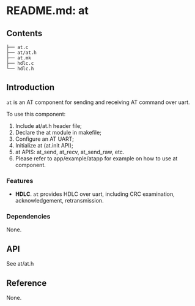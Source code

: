 # README.md: at

## Contents

```shell
├── at.c
├── at/at.h
├── at.mk
├── hdlc.c
└── hdlc.h
```

## Introduction

`at` is an AT component for sending and receiving AT command over uart.

To use this component:
1. Include at/at.h header file;
2. Declare the at module in makefile;
3. Configure an AT UART;
4. Initialize at (at.init API);
5. at APIS: at_send, at_recv, at_send_raw, etc.
6. Please refer to app/example/atapp for example on how to use at component.


### Features

- **HDLC**.  `at` provides HDLC over uart, including CRC examination, acknowledgement, retransmission.

### Dependencies

None.

## API

See at/at.h

## Reference

None.
